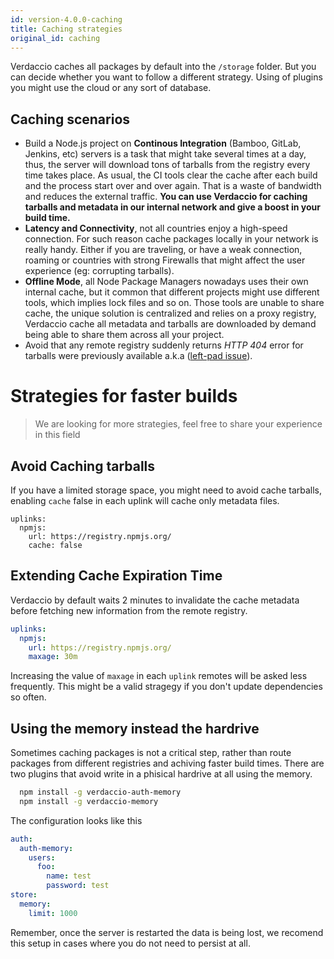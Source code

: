```yaml
---
id: version-4.0.0-caching
title: Caching strategies
original_id: caching
---
```


Verdaccio caches all packages by default into the `/storage` folder. But you can decide whether you want to follow
a different strategy. Using of plugins you might use the cloud or any sort of database.


## Caching scenarios

* Build a Node.js project on **Continous Integration** (Bamboo, GitLab, Jenkins, etc) servers is a task that might take several times at a day, thus, the server will download tons of tarballs from the registry every time takes place.  As usual, the CI tools clear the cache after each build and the process start over and over again. That is a waste of bandwidth and reduces the external traffic.
**You can use Verdaccio for caching tarballs and metadata in our internal network and give a boost in your build time.**
* **Latency and Connectivity**, not all countries enjoy a high-speed connection. For such reason cache packages locally in your network
is really handy. Either if you are traveling, or have a weak connection, roaming or countries with strong Firewalls that might affect the user experience (eg: corrupting tarballs).
* **Offline Mode**, all Node Package Managers nowadays uses their own internal cache, but it common that different projects might use
different tools, which implies lock files and so on. Those tools are unable to share cache, the unique solution is centralized and relies on
a proxy registry, Verdaccio cache all metadata and tarballs are downloaded by demand being able to share them across all your project.
* Avoid that any remote registry suddenly returns *HTTP 404* error for tarballs were previously available a.k.a ([left-pad issue](https://www.theregister.co.uk/2016/03/23/npm_left_pad_chaos/)).


# Strategies for faster builds

> We are looking for more strategies, feel free to share your experience in this field

## Avoid Caching tarballs

If you have a limited storage space, you might need to avoid cache tarballs, enabling `cache` false in each
uplink will cache only metadata files.

```
uplinks:
  npmjs:
    url: https://registry.npmjs.org/
    cache: false
```

## Extending Cache Expiration Time

 Verdaccio by default waits 2 minutes to invalidate the cache metadata before fetching new information from the remote registry.

```yaml
uplinks:
  npmjs:
    url: https://registry.npmjs.org/
    maxage: 30m
```

Increasing the value of `maxage` in each `uplink` remotes will be asked less frequently. This might be a valid stragegy if
you don't update dependencies so often.


## Using the memory instead the hardrive

Sometimes caching packages is not a critical step, rather than route packages from different registries and achiving
faster build times. There are two plugins that avoid write in a phisical hardrive at all using the memory.

```bash
  npm install -g verdaccio-auth-memory
  npm install -g verdaccio-memory
```

The configuration looks like this

```yaml
auth:
  auth-memory:
    users:
      foo:
        name: test
        password: test
store:
  memory:
    limit: 1000
```

Remember, once the server is restarted the data is being lost, we recomend this setup in cases where you do not
need to persist at all.
